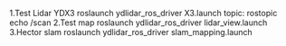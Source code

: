 1.Test Lidar YDX3
 roslaunch ydlidar_ros_driver X3.launch
 topic:
 rostopic echo /scan
2.Test map
roslaunch ydlidar_ros_driver lidar_view.launch
3.Hector slam
roslaunch ydlidar_ros_driver slam_mapping.launch
